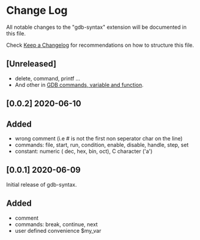 # Change Log

All notable changes to the "gdb-syntax" extension will be documented in this file.

Check [Keep a Changelog](http://keepachangelog.com/) for recommendations on how to structure this file.

## [Unreleased]

- delete, command, printf ...
- And other in [GDB commands, variable and function](https://sourceware.org/gdb/current/onlinedocs/gdb/Command-and-Variable-Index.html#Command-and-Variable-Index).

## [0.0.2] 2020-06-10

## Added
* wrong comment (i.e # is not the first non seperator char on the line)
* commands: file, start, run, condition, enable, disable, handle, step, set
* constant: numeric ( dec, hex, bin, oct), C character ('a')

## [0.0.1] 2020-06-09

Initial release of gdb-syntax.

## Added
* comment
* commands: break, continue, next
* user defined convenience $my_var